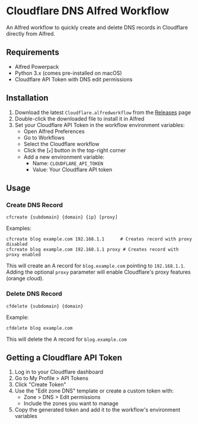 # Cloudflare DNS Alfred Workflow

An Alfred workflow to quickly create and delete DNS records in Cloudflare directly from Alfred.

## Requirements

- Alfred Powerpack
- Python 3.x (comes pre-installed on macOS)
- Cloudflare API Token with DNS edit permissions

## Installation

1. Download the latest `Cloudflare.alfredworkflow` from the [Releases](../../releases) page
2. Double-click the downloaded file to install it in Alfred
3. Set your Cloudflare API Token in the workflow environment variables:
   - Open Alfred Preferences
   - Go to Workflows
   - Select the Cloudflare workflow
   - Click the [𝓍] button in the top-right corner
   - Add a new environment variable:
     - Name: `CLOUDFLARE_API_TOKEN`
     - Value: Your Cloudflare API token

## Usage

### Create DNS Record
```
cfcreate {subdomain} {domain} {ip} [proxy]
```
Examples:
```
cfcreate blog example.com 192.168.1.1      # Creates record with proxy disabled
cfcreate blog example.com 192.168.1.1 proxy # Creates record with proxy enabled
```
This will create an A record for `blog.example.com` pointing to `192.168.1.1`. 
Adding the optional `proxy` parameter will enable Cloudflare's proxy features (orange cloud).

### Delete DNS Record
```
cfdelete {subdomain} {domain}
```
Example:
```
cfdelete blog example.com
```
This will delete the A record for `blog.example.com`

## Getting a Cloudflare API Token

1. Log in to your Cloudflare dashboard
2. Go to My Profile > API Tokens
3. Click "Create Token"
4. Use the "Edit zone DNS" template or create a custom token with:
   - Zone > DNS > Edit permissions
   - Include the zones you want to manage
5. Copy the generated token and add it to the workflow's environment variables 